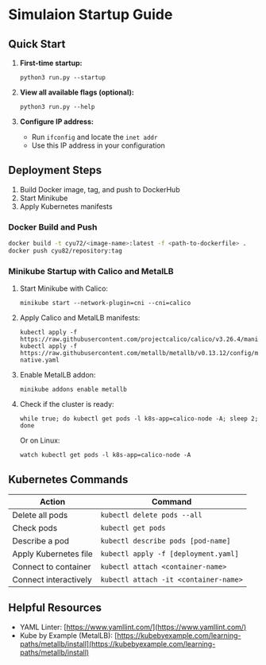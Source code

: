 # Simulaion Startup Guide

## Quick Start

1. **First-time startup:**
   ```
   python3 run.py --startup
   ```

2. **View all available flags (optional):**
   ```
   python3 run.py --help
   ```

3. **Configure IP address:**
   - Run `ifconfig` and locate the `inet addr`
   - Use this IP address in your configuration

## Deployment Steps

1. Build Docker image, tag, and push to DockerHub
2. Start Minikube
3. Apply Kubernetes manifests

### Docker Build and Push

```bash
docker build -t cyu72/<image-name>:latest -f <path-to-dockerfile> .
docker push cyu82/repository:tag
```

### Minikube Startup with Calico and MetalLB

1. Start Minikube with Calico:
   ```
   minikube start --network-plugin=cni --cni=calico
   ```

2. Apply Calico and MetalLB manifests:
   ```
   kubectl apply -f https://raw.githubusercontent.com/projectcalico/calico/v3.26.4/manifests/calico.yaml
   kubectl apply -f https://raw.githubusercontent.com/metallb/metallb/v0.13.12/config/manifests/metallb-native.yaml
   ```

3. Enable MetalLB addon:
   ```
   minikube addons enable metallb
   ```

4. Check if the cluster is ready:
   ```
   while true; do kubectl get pods -l k8s-app=calico-node -A; sleep 2; done
   ```
   Or on Linux:
   ```
   watch kubectl get pods -l k8s-app=calico-node -A
   ```

## Kubernetes Commands

| Action | Command |
|--------|---------|
| Delete all pods | `kubectl delete pods --all` |
| Check pods | `kubectl get pods` |
| Describe a pod | `kubectl describe pods [pod-name]` |
| Apply Kubernetes file | `kubectl apply -f [deployment.yaml]` |
| Connect to container | `kubectl attach <container-name>` |
| Connect interactively | `kubectl attach -it <container-name>` |

## Helpful Resources

- YAML Linter: [https://www.yamllint.com/](https://www.yamllint.com/)
- Kube by Example (MetalLB): [https://kubebyexample.com/learning-paths/metallb/install](https://kubebyexample.com/learning-paths/metallb/install)
